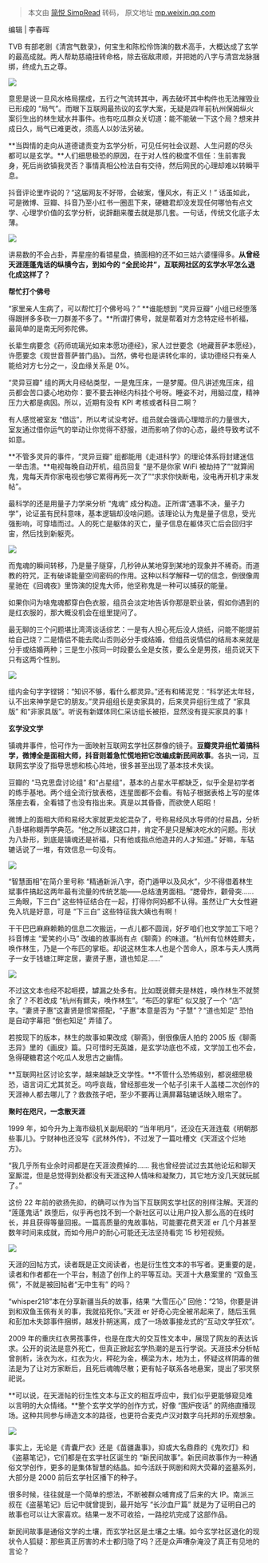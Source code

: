 > 本文由 [简悦 SimpRead](http://ksria.com/simpread/) 转码， 原文地址 [mp.weixin.qq.com](https://mp.weixin.qq.com/s/aZ9Z4NGXq7xqttN3r6jcQA)

编辑 | 李春晖

TVB 有部老剧《清宫气数录》，何宝生和陈松伶饰演的数术高手，大概达成了玄学的最高成就。两人帮助慈禧扭转命格，除去宿敌肃顺，并把她的八字与清宫龙脉捆绑，终成九五之尊。

![](https://mmbiz.qpic.cn/mmbiz_jpg/dkEdZS3uQSicgPCsGibebFtib0icNcJqwZDeubtEFXELy84bUx3sxPYibARJry7ZTmEKiaSY94fFC8uJNHuOEEHylELw/640?wx_fmt=jpeg)

意思是说一旦风水格局摆成，五行之气流转其中，再去破坏其中构件也无法摧毁业已形成的 “局气”。而眼下互联网最热议的玄学大案，无疑是四年前杭州保姆纵火案衍生出的林生斌水井事件。也有吃瓜群众关切道：能不能破一下这个局？想来井成日久，局气已难更改，须高人以妙法另破。

**当舆情的走向从道德谴责变为玄学分析，可见任何社会议题、人生问题的尽头都可以是玄学。**人们细思极恐的原因，在于对人性的极度不信任：生前害我身，死后尚欲镇我灵否？事情真相公检法自有交待，然后网民的心理却难以转瞬平息。

抖音评论里咋说的？“这届网友不好带，会破案，懂风水，有正义！” 话虽如此，可是微博、豆瓣、抖音乃至小红书一圈逛下来，硬糖君却没发现任何哪怕有点文学、心理学价值的玄学分析，说辞翻来覆去就是那几套。一句话，传统文化底子太薄。

![](https://mmbiz.qpic.cn/mmbiz_jpg/dkEdZS3uQSicgPCsGibebFtib0icNcJqwZDeCPqah4uFdgVdibcASMJCuP4LfbKd7ac8aJcyUfqZuNUYnADJmVh59Uw/640?wx_fmt=jpeg)

讲易数的不会占卦，弄星座的看错星盘，搞面相的还不如三姑六婆懂得多。**从曾经天涯莲蓬鬼话的纵横今古，到如今的 “全民论井”，互联网社区的玄学水平怎么退化成这样了？**

**帮忙打个佛号**

“家里亲人生病了，可以帮忙打个佛号吗？” **谁能想到 “灵异豆瓣” 小组已经堕落得跟拼多多砍一刀群差不多了。**所谓打佛号，就是帮着对方念特定经书祈福，最简单的是南无阿弥陀佛。

长辈生病要念《药师琉璃光如来本愿功德经》，家人过世要念《地藏菩萨本愿经》，许愿要念《观世音菩萨普门品》。当然，佛号也是讲转化率的，读功德经只有亲人能给对方七分之一，没血缘关系是 0%。

“灵异豆瓣” 组的两大月经帖类型，一是鬼压床，一是梦魇。但凡讲述鬼压床，组员都会苦口婆心地劝你：要不要去神经内科挂个号呀。睡姿不对，用脑过度，精神压力大都是病因。所以，近期有没有 KPI 考核或者科目二啊？

有人感觉被室友 “借运”，所以考试没考好。组员就会强调心理暗示的力量很大，室友通过借你运气的举动让你觉得不舒服，进而影响了你的心态，最终导致考试不如意。

**不管多灵异的事件，“灵异豆瓣” 组都能用《走进科学》的理论体系将封建迷信一举击溃。**电视每晚自动开机，组员回复 “是不是你家 WiFi 被劫持了”“就算闹鬼，鬼每天弄你家电视也够它累得再死一次了”“求求你快断电，没电再开机才来发帖”。

最科学的还是用量子力学来分析 “鬼魂” 成分构造。正所谓“遇事不决，量子力学”，论证虽有民科意味，基本逻辑却没啥问题。该理论认为鬼是量子信息，受光强影响，可穿墙而过。人的死亡是躯体的灭亡，量子信息在躯体灭亡后会回归宇宙，然后找到新躯壳。

![](https://mmbiz.qpic.cn/mmbiz_jpg/dkEdZS3uQSicgPCsGibebFtib0icNcJqwZDepzTVoWdRicgcABibKKgdYok04llRBDrKcgS9dWx1LgULYSFb3JJDNAVA/640?wx_fmt=jpeg)

而鬼魂的瞬间转移，乃是量子隧穿，几秒钟从某地穿到某地的现象并不稀奇。而道教的符咒，正有破译能量空间密码的作用。这种以科学解释一切的信念，倒很像周星驰在《回魂夜》里饰演的捉鬼大师，他坚称鬼是一种可以捕获的能量。

如果你问为啥鬼魂都穿白色衣服，组员会淡定地告诉你那是职业装，假如你遇到的是红衣服的，那大概没机会在组里提问了。

最无聊的三个问题堪比湾湾谈话综艺：一是有人担心死后没人烧纸，问能不能提前给自己烧？二是情侣不能去爬山否则必分手或结婚，但组员说情侣的结局本来就是分手或结婚两种；三是生小孩同一时段要么全是女孩，要么全是男孩，组员说天下只有这两个性别。

![](https://mmbiz.qpic.cn/mmbiz_jpg/dkEdZS3uQSicgPCsGibebFtib0icNcJqwZDek5JvpXhrmX0Y3j4EbShia01ib0T8QJf34tSKhkUEZ5V5DZic3oYeTdehg/640?wx_fmt=jpeg)

组内金句字字铿锵：“知识不够，看什么都灵异。”还有和稀泥党：“科学还太年轻，认不出来神学是它的朋友。”灵异组组长是卖家具的，后来灵异组衍生成了 “家具版” 和“非家具版”。听说有新媒体同仁采访组长被拒，显然没有提买家具的事！

**玄学没文学**

镇魂井事件，恰可作为一面映射互联网玄学社区群像的镜子。**豆瓣灵异组忙着搞科学，微博全是面相大师，抖音则着急忙慌地把它改编成新民间故事**。各执一词，互联网玄学没了指导思想和核心阵地，很多甚至出现了基本技术失误。

豆瓣的 “马克思盘讨论组” 和“占星组”，基本的占星水平都缺乏，似乎全是初学者的练手基地。两个组全流行放表格，连星图都不会看。有帖子根据表格上写的星体落座去看，全看错了也没有指出来。真是以其昏昏，而欲使人昭昭！

微博上的面相大师和易经大家就更龙蛇混杂了，号称易经风水导师的付易昌，分析八卦堪称糊弄学典范。“他之所以建这口井，肯定不是只是解决吃水的问题。形状为八卦形，到底是镇魂还是祈福，只有他或指点他造井的人才知道。” 好嘛，车轱辘话说了一堆，有效信息一句没有。

![](https://mmbiz.qpic.cn/mmbiz_jpg/dkEdZS3uQSicgPCsGibebFtib0icNcJqwZDeFpNy2kugBj4MY8iazCIP5WicMTbiaYpk5Rf4bzwyyafcqkV9n2X0Yxrvw/640?wx_fmt=jpeg)

“智慧面相”在简介里号称 “精通新派八字，奇门遁甲以及风水”，少不得借着林生斌事件搞起这两年最有流量的传统艺能——总结渣男面相。“腮骨炸，颧骨突…… 三角眼，下三白” 这些特征结合在一起，打得你阿妈都不认得。虽然让广大女性避免入坑是好意，可是 “下三白” 这些特征我大姨也有啊！

干干巴巴麻麻赖赖的信息二次搬运，一点儿都不圆润，好歹咱们也文学加工下吧？抖音博主 “爱笑的小马” 改编的故事尚有点《聊斋》的味道。“杭州有位林姓鳏夫，唤作林生，乃是一个布匹的掌柜。却说这林生本人也是个苦命人，原本与夫人携两子一女于钱塘江畔定居，妻贤子惠，道也知足……”

![](https://mmbiz.qpic.cn/mmbiz_jpg/dkEdZS3uQSicgPCsGibebFtib0icNcJqwZDewpf1Pial4GyUpzeg3ToaLiasiaJqyVgVWUgzD9zybOxaZPpqTGcqfbj7Q/640?wx_fmt=jpeg)

不过这文本也经不起咂摸，罅漏之处多有。比如既说鳏夫是林姓，唤作林生不就赘余了？不若改成 “杭州有鳏夫，唤作林生”。“布匹的掌柜” 似又脱了一个 “店” 字。“妻贤子惠”这妻贤是惯常搭配，“子惠”本意是否为 “子慧”？“道也知足” 恐怕是自动字幕把 “倒也知足” 弄错了。

若按现下的版本，林生的故事如果改成《聊斋》，倒很像唐人拍的 2005 版《聊斋志异》里的《画皮》篇。只可惜时无英雄，是玄学功底也不成，文学加工也不会，急得硬糖君这个吃瓜人发思古之幽情。

**互联网社区讨论玄学，越来越缺乏文学性。**不管什么恐怖级别，都说细思极恐，语言词汇尤其贫乏。呜呼哀哉，曾经那些发一个帖子引来千人盖楼二次创作的天涯神人都去哪儿了？救救孩子吧，至少不要再让满屏幕轱辘话映入眼帘了。

**聚时在咫尺，一念散天涯**

1999 年，如今升为上海市级机关副局职的 “当年明月”，还没在天涯连载《明朝那些事儿》。宁财神也还没写《武林外传》，不过发了一篇吐槽文《天涯这个烂地方》。

“我几乎所有业余时间都是在天涯浪费掉的…… 我也曾经尝试过去其他论坛和聊天室厮混，但是总觉得到处都没有天涯这种人情味和凝聚力，其它地方没几天就玩腻了。”

这份 22 年前的欲扬先抑，的确可以作为当下互联网玄学社区的别样注解。天涯的 “莲蓬鬼话” 跌堕后，似乎再也找不到一个新社区可以让用户投入那么高的在线时长，并且获得等量回报。一篇高质量的鬼故事帖，可能要花费天涯 er 几个月甚至数年时间来成就，而如今用户的耐心可能还无法坚持看完 15 秒短视频。

![](https://mmbiz.qpic.cn/mmbiz_jpg/dkEdZS3uQSicgPCsGibebFtib0icNcJqwZDeyWibc1X7EAXhZibqFkjvoPKBtEa0qW02LYrOX3WoFhHqAZDlRJnHqibTw/640?wx_fmt=jpeg)

天涯的回帖方式，读者既是正文阅读者，也是衍生性文本的书写者。更重要的是，读者和作者都在一个平台，制造了创作上的平等互动。天涯十大悬案里的 “双鱼玉佩”，不就是被回帖者“无中生有” 的吗？

“whisper218”本在分享新疆当兵的故事，结果 “大雪压心” 回他：“218，你要是讲到和双鱼玉佩有关的事，我就掐死你。”天涯 er 好奇心完全被吊起来了，随后玉佩和彭加木失踪事件捆绑，越发扑朔迷离，成了一场故事接龙式的“互动文学狂欢”。

2009 年的重庆红衣男孩事件，也是在庞大的交互性文本中，展现了网友的表达诉求。公开的说法是意外死亡，但真正掀起玄学热潮的是五行学说。天涯技术分析帖曾剖析，泳衣为水，红衣为火，秤砣为金，横梁为木，地为土，怀疑这样阴毒的做法是为了让对方家断后，且死后魂魄尽散；更有帖子联系各地悬案，提出了邪灵祭祀说。

**可以说，在天涯帖的衍生性文本与正文的相互呼应中，我们似乎更能够窥见难以言明的大众情绪。**整个玄学文学的创作方式，好像 “围炉夜话” 的网络直播现场。这种共同参与缔造文本的路径，也更符合麦克卢汉对数字乌托邦的乐观想象。

![](https://mmbiz.qpic.cn/mmbiz_jpg/dkEdZS3uQSicgPCsGibebFtib0icNcJqwZDeSd1850MMtwxzqN1xjQhlDpb0suAvAd6a57pchVeNR0E0D25VcrFiang/640?wx_fmt=jpeg)

事实上，无论是《青囊尸衣》还是《苗疆蛊事》，抑或大名鼎鼎的《鬼吹灯》和《盗墓笔记》，它们都是在玄学社区诞生的 “新民间故事”。新民间故事作为一种通俗文学创作，更多的是集体智慧的结晶。如今活跃于网剧和网大荧幕的盗墓系列，大部分是 2000 前后玄学社区播下的种子。

很多时候，往往就是一个简单的想法，不断被群众哺育成了后来的大 IP。南派三叔在《盗墓笔记》后记中就曾提到，最开始写 “长沙血尸篇” 就是为了证明自己的故事也可以让大家喜欢。结果一发不可收拾，一路挖坑完成了这部作品。

新民间故事是通俗文学的土壤，而玄学社区是土壤之土壤。如今玄学社区退化的现状令人狐疑：那些真正厉害的术士都归隐了吗？还是众声嘈杂淹没了真正有见地的言论？